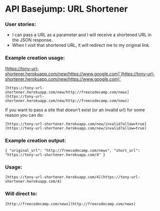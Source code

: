 # API Basejump: URL Shortener

### User stories:

- I can pass a URL as a parameter and I will receive a shortened URL in the JSON response.
- When I visit that shortened URL, it will redirect me to my original link.

### Example creation usage:

[https://tony-url-shortener.herokuapp.com/new/https://www.google.com]`(https://tony-url-shortener.herokuapp.com/new/https://www.google.com)`

`[https://tony-url-shortener.herokuapp.com/new/http://freecodecamp.com/news](https://tony-url-shortener.herokuapp.com/new/http://freecodecamp.com/news)`


If you want to pass a site that doesn't exist (or an invalid url) for some reason you can do:

`[https://tony-url-shortener.herokuapp.com/new/invalid?allow=true](https://tony-url-shortener.herokuapp.com/new/invalid?allow=true)`

### Example creation output:

`{ "original_url": "http://freecodecamp.com/news", "short_url": "https://tony-url-shortener.herokuapp.com/4" }`

### Usage:

`[https://tony-url-shortener.herokuapp.com/4](https://tony-url-shortener.herokuapp.com/4)`

### Will direct to:

`[http://freecodecamp.com/news](http://freecodecamp.com/news)`